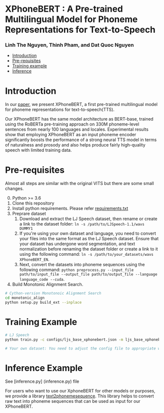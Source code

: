 # XPhoneBERT :  A Pre-trained Multilingual Model for Phoneme Representations for Text-to-Speech

### Linh The Nguyen, Thinh Pham, and Dat Quoc Nguyen

- [Introduction](#introduction)
- [Pre-requisites](#pre-require)
- [Training example](#training)
- [Inference](#infer)

# <a name="introduction"></a> Introduction
In our [paper](***), we present XPhoneBERT, a first pre-trained multilingual model for phoneme representations for text-to-speech(TTS).

Our XPhoneBERT has the same model architecture as BERT-base, trained using the RoBERTa pre-training approach on 330M phoneme-level sentences from nearly 100 languages and locales. Experimental results show that employing XPhoneBERT as an input phoneme encoder significantly boosts the performance of a strong neural TTS model in terms of naturalness and prosody and also helps produce fairly high-quality speech with limited training data.

# <a name="pre-require"></a> Pre-requisites
Almost all steps are similar with the original VITS but there are some small changes.

0. Python >= 3.6
0. Clone this repository
0. Install python requirements. Please refer [requirements.txt](requirements.txt)
0. Preprare dataset 
    1. Download and extract the LJ Speech dataset, then rename or create a link to the dataset folder: `ln -s /path/to/LJSpeech-1.1/wavs DUMMY1`
    1. If you're using your own dataset and language, you need to convert your files into the same format as the LJ Speech dataset. Ensure that your dataset has undergone word segmentation, and text normalization before renaming the dataset folder or create a link to it using the following command: `ln -s /path/to/your_datasets/wavs XPhoneBERT_EN`.
    1. Next, convert the datasets into phoneme sequences using the following command: `python preprocess.py --input_file path/to/input_file --output_file path/to/output_file --language language_code --cuda`.
0. Build Monotonic Alignment Search.
```sh
# Cython-version Monotonoic Alignment Search
cd monotonic_align
python setup.py build_ext --inplace

```


# <a name="training"></a> Training Example
```sh
# LJ Speech
python train.py -c configs/ljs_base_xphonebert.json -m ljs_base_xphonebert

# Your own dataset: You need to adjust the config file to appropriate with your dataset.
```

# <a name="infer"></a> Inference Example
See [inference.py] (inference.py) file

For users who want to use our XphoneBERT for other models or purposes, we provide a library [text2phonemesequence](https://github.com/thelinhbkhn2014/Text2PhonemeSequence). This library helps to convert raw text into phoneme sequences that can be used as input for our XPhoneBERT.
